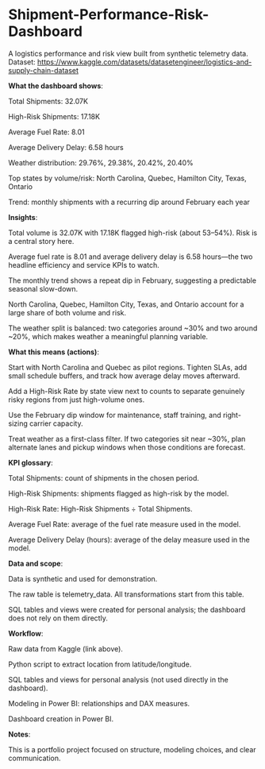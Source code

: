 # Shipment-Performance-Risk-Dashboard
A logistics performance and risk view built from synthetic telemetry data.
Dataset: https://www.kaggle.com/datasets/datasetengineer/logistics-and-supply-chain-dataset

**What the dashboard shows**:

Total Shipments: 32.07K

High-Risk Shipments: 17.18K

Average Fuel Rate: 8.01

Average Delivery Delay: 6.58 hours

Weather distribution: 29.76%, 29.38%, 20.42%, 20.40%

Top states by volume/risk: North Carolina, Quebec, Hamilton City, Texas, Ontario

Trend: monthly shipments with a recurring dip around February each year


**Insights**:

Total volume is 32.07K with 17.18K flagged high-risk (about 53–54%). Risk is a central story here.

Average fuel rate is 8.01 and average delivery delay is 6.58 hours—the two headline efficiency and service KPIs to watch.

The monthly trend shows a repeat dip in February, suggesting a predictable seasonal slow-down.

North Carolina, Quebec, Hamilton City, Texas, and Ontario account for a large share of both volume and risk.

The weather split is balanced: two categories around ~30% and two around ~20%, which makes weather a meaningful planning variable.


**What this means (actions)**:

Start with North Carolina and Quebec as pilot regions. Tighten SLAs, add small schedule buffers, and track how average delay moves afterward.

Add a High-Risk Rate by state view next to counts to separate genuinely risky regions from just high-volume ones.

Use the February dip window for maintenance, staff training, and right-sizing carrier capacity.

Treat weather as a first-class filter. If two categories sit near ~30%, plan alternate lanes and pickup windows when those conditions are forecast.


**KPI glossary**:

Total Shipments: count of shipments in the chosen period.

High-Risk Shipments: shipments flagged as high-risk by the model.

High-Risk Rate: High-Risk Shipments ÷ Total Shipments.

Average Fuel Rate: average of the fuel rate measure used in the model.

Average Delivery Delay (hours): average of the delay measure used in the model.


**Data and scope**:

Data is synthetic and used for demonstration.

The raw table is telemetry_data. All transformations start from this table.

SQL tables and views were created for personal analysis; the dashboard does not rely on them directly.


**Workflow**:

Raw data from Kaggle (link above).

Python script to extract location from latitude/longitude.

SQL tables and views for personal analysis (not used directly in the dashboard).

Modeling in Power BI: relationships and DAX measures.

Dashboard creation in Power BI.


**Notes**:

This is a portfolio project focused on structure, modeling choices, and clear communication.
